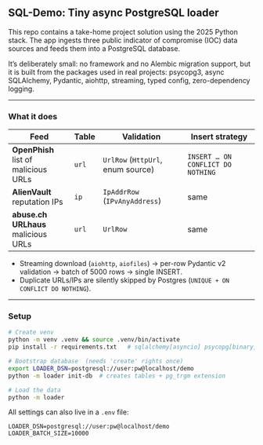## SQL-Demo: Tiny async PostgreSQL loader 

This repo contains a take-home project solution using the 2025 Python stack. 
The app ingests three public indicator of compromise (IOC) data sources and 
feeds them into a PostgreSQL database.

It’s deliberately small: no framework and no Alembic migration support, but
it is built from the packages used in real projects: psycopg3, async SQLAlchemy,
Pydantic, aiohttp, streaming, typed config, zero-dependency logging.

---

### What it does

| Feed                                      | Table | Validation                        | Insert strategy                   |
| ----------------------------------------- | ----- | --------------------------------- | --------------------------------- |
| **OpenPhish** <br>list of malicious URLs  | `url` | `UrlRow` (`HttpUrl`, enum source) | `INSERT … ON CONFLICT DO NOTHING` |
| **AlienVault** <br>reputation IPs         | `ip`  | `IpAddrRow` (`IPvAnyAddress`)     | same                              |
| **abuse.ch URLhaus** <br>malicious URLs   | `url` | `UrlRow`                          | same                              |

* Streaming download (`aiohttp`, `aiofiles`) → per-row Pydantic v2 validation → batch of 5000 rows → single INSERT.
* Duplicate URLs/IPs are silently skipped by Postgres (`UNIQUE + ON CONFLICT DO NOTHING`).

---

### Setup

```bash
# Create venv
python -m venv .venv && source .venv/bin/activate
pip install -r requirements.txt   # sqlalchemy[asyncio] psycopg[binary] etc.

# Bootstrap database  (needs 'create' rights once)
export LOADER_DSN=postgresql://user:pw@localhost/demo
python -m loader init-db  # creates tables + pg_trgm extension

# Load the data
python -m loader
```

All settings can also live in a `.env` file:

```
LOADER_DSN=postgresql://user:pw@localhost/demo
LOADER_BATCH_SIZE=10000
```


